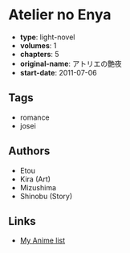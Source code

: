 # Atelier no Enya

-   **type**: light-novel
-   **volumes**: 1
-   **chapters**: 5
-   **original-name**: アトリエの艶夜
-   **start-date**: 2011-07-06

## Tags

-   romance
-   josei

## Authors

-   Etou
-   Kira (Art)
-   Mizushima
-   Shinobu (Story)

## Links

-   [My Anime list](https://myanimelist.net/manga/100824/Atelier_no_Enya)

